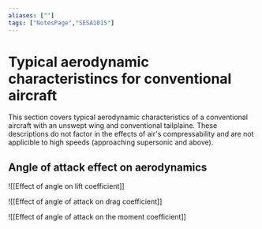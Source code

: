 ```yaml
---
aliases: [""]
tags: ["NotesPage","SESA1015"]
---
```


# Typical aerodynamic characteristincs for conventional aircraft
This section covers typical aerodynamic characteristics of a conventional aircraft with an unswept wing and conventional tailplaine. These descriptions do not factor in the effects of air's compressability and are not applicible to high speeds (approaching supersonic and above).

## Angle of attack effect on aerodynamics
![[Effect of angle on lift coefficient]]

![[Effect of angle of attack on drag coefficient]]

![[Effect of angle of attack on the moment coefficient]]
